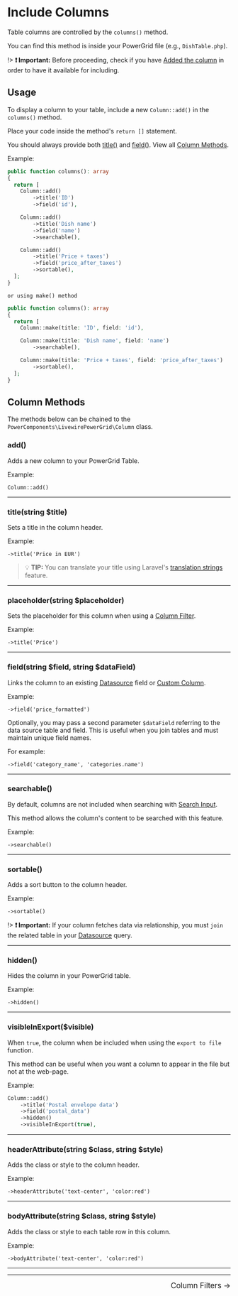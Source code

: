 # Include Columns

Table columns are controlled by the `columns()` method.

You can find this method is inside your PowerGrid file (e.g., `DishTable.php`).

!> **❗ Important:** Before proceeding, check if you have [Added the column](table/add-columns) in order to have it available for including.

## Usage

To display a column to your table, include a new `Column::add()` in the `columns()` method.

Place your code inside the method's `return []` statement.

You should always provide both [title()](#titlestring-title) and [field()](#fieldstring-field-string-datafield).  View all [Column Methods](#column-methods).

Example:

```php
public function columns(): array
{
  return [
    Column::add()
        ->title('ID')
        ->field('id'),

    Column::add()
        ->title('Dish name')
        ->field('name')
        ->searchable(),

    Column::add()
        ->title('Price + taxes')
        ->field('price_after_taxes')
        ->sortable(),
  ];
}
```
`or using make() method`
```php
public function columns(): array
{
  return [
    Column::make(title: 'ID', field: 'id'),

    Column::make(title: 'Dish name', field: 'name')
        ->searchable(),

    Column::make(title: 'Price + taxes', field: 'price_after_taxes')
        ->sortable(),
  ];
}
```

## Column Methods

The methods below can be chained to the `PowerComponents\LivewirePowerGrid\Column` class.

### add()

Adds a new column to your PowerGrid Table.

Example:

`Column::add()`

---

### title(string $title)

Sets a title in the column header.

Example:

`->title('Price in EUR')`

> 💡 **TIP:**  You can translate your title using Laravel's [translation strings](https://laravel.com/docs/8.x/localization#retrieving-translation-strings) feature.

---

### placeholder(string $placeholder)

Sets the placeholder for this column when using a [Column Filter](table/column-filters).

Example:

`->title('Price')`

---

### field(string $field, string $dataField)

Links the column to an existing [Datasource](table/datasource) field or [Custom Column](table/custom-columns).

Example:

`->field('price_formatted')`

Optionally, you may pass a second parameter `$dataField` referring to the data source table and field. This is useful when you join tables and must maintain unique field names.

For example:

`->field('category_name', 'categories.name')`

---

### searchable()

By default, columns are not included when searching with [Search Input](table/features-setup?id=showsearchinput).

This method allows the column's content to be searched with this feature.

Example:

`->searchable()`

---

### sortable()

Adds a sort button to the column header.

Example:

`->sortable()` 

!> **❗ Important:** If your column fetches data via relationship, you must `join` the related table in your [Datasource](table/datasource) query.

---

### hidden()

Hides the column in your PowerGrid table.

Example:

`->hidden()`

---

### visibleInExport($visible)

When `true`, the column when be included when using the `export to file` function.

This method can be useful when you want a column to appear in the file but not at the web-page.

Example:

```php
Column::add()
    ->title('Postal envelope data')
    ->field('postal_data')
    ->hidden()
    ->visibleInExport(true),
```

---

### headerAttribute(string $class, string $style)

Adds the class or style to the column header.

Example:

`->headerAttribute('text-center', 'color:red')`

---

### bodyAttribute(string $class, string $style)

Adds the class or style to each table row in this column.

Example:

`->bodyAttribute('text-center', 'color:red')`

---
<hr/>
<footer style="float: right; font-size: larger">
    <span><a style="text-decoration: none;" href="#/table/column-filters">Column Filters →</a></span>
</footer>
